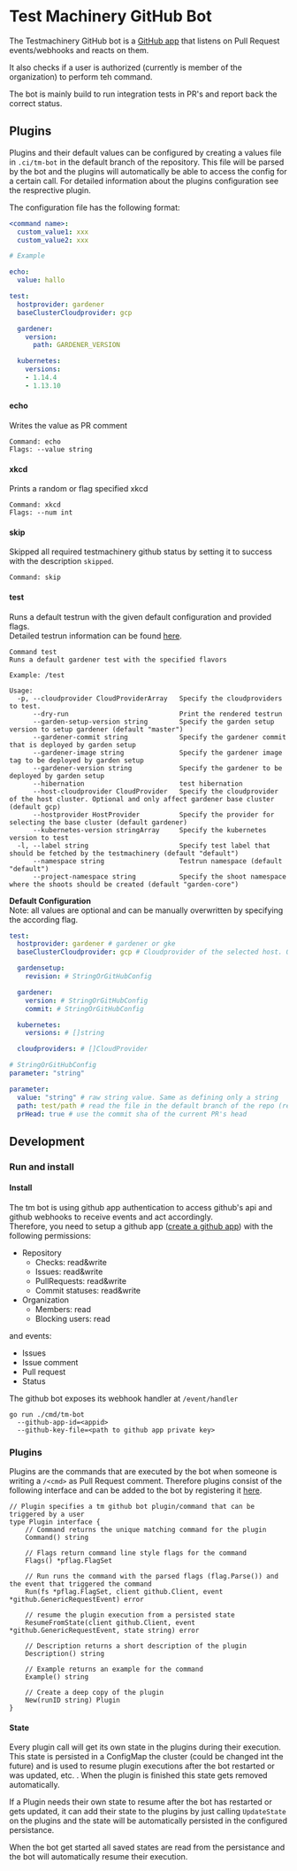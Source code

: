 # Test Machinery GitHub Bot

The Testmachinery GitHub bot is a [GitHub app](https://developer.github.com/apps/about-apps/) that listens on Pull Request events/webhooks and reacts on them.

It also checks if a user is authorized (currently is member of the organization) to perform teh command.

The bot is mainly build to run integration tests in PR's and report back the correct status.

## Plugins

Plugins and their default values can be configured by creating a values file in `.ci/tm-bot` in the default branch of the repository.
This file will be parsed by the bot and the plugins will automatically be able to access the config for a certain call.
For detailed information about the plugins configuration see the resprective plugin.

The configuration file has the following format:
```yaml
<command name>:
  custom_value1: xxx
  custom_value2: xxx

# Example

echo:
  value: hallo

test:
  hostprovider: gardener
  baseClusterCloudprovider: gcp

  gardener:
    version:
      path: GARDENER_VERSION

  kubernetes:
    versions:
    - 1.14.4
    - 1.13.10

```

#### echo
Writes the value as PR comment
```
Command: echo
Flags: --value string
```
#### xkcd
Prints a random or flag specified xkcd
```
Command: xkcd
Flags: --num int
```

#### skip
Skipped all required testmachinery github status by setting it to success with the description `skipped`.
```
Command: skip
```

#### test
Runs a default testrun with the given default configuration and provided flags.<br>
Detailed testrun information can be found [here](../../docs/tests/gardener-default.md).
```
Command test
Runs a default gardener test with the specified flavors

Example: /test

Usage:
  -p, --cloudprovider CloudProviderArray   Specify the cloudproviders to test.
      --dry-run                            Print the rendered testrun
      --garden-setup-version string        Specify the garden setup version to setup gardener (default "master")
      --gardener-commit string             Specify the gardener commit that is deployed by garden setup
      --gardener-image string              Specify the gardener image tag to be deployed by garden setup
      --gardener-version string            Specify the gardener to be deployed by garden setup
      --hibernation                        test hibernation
      --host-cloudprovider CloudProvider   Specify the cloudprovider of the host cluster. Optional and only affect gardener base cluster (default gcp)
      --hostprovider HostProvider          Specify the provider for selecting the base cluster (default gardener)
      --kubernetes-version stringArray     Specify the kubernetes version to test
  -l, --label string                       Specify test label that should be fetched by the testmachinery (default "default")
      --namespace string                   Testrun namespace (default "default")
      --project-namespace string           Specify the shoot namespace where the shoots should be created (default "garden-core")
```


**Default Configuration**<br>
Note: all values are optional and can be manually overwritten by specifying the according flag.
```yaml
test:
  hostprovider: gardener # gardener or gke
  baseClusterCloudprovider: gcp # Cloudprovider of the selected host. Only applicable for hostprovider gardener

  gardensetup:
    revision: # StringOrGitHubConfig

  gardener:
    version: # StringOrGitHubConfig
    commit: # StringOrGitHubConfig

  kubernetes:
    versions: # []string

  cloudproviders: # []CloudProvider
```

```yaml
# StringOrGitHubConfig
parameter: "string"

parameter:
  value: "string" # raw string value. Same as defining only a string
  path: test/path # read the file in the default branch of the repo (repo root will used to define the path) and return its content as a string
  prHead: true # use the commit sha of the current PR's head
```

## Development

### Run and install

#### Install
The tm bot is using github app authentication to access github's api and github webhooks to receive events and act accordingly.<br>
Therefore, you need to setup a github app ([create a github app](https://developer.github.com/apps/building-github-apps/creating-a-github-app/)) with the following permissions:
- Repository
  - Checks: read&write
  - Issues: read&write
  - PullRequests: read&write
  - Commit statuses: read&write
- Organization
  - Members: read
  - Blocking users: read

and events:
- Issues
- Issue comment
- Pull request
- Status

The github bot exposes its webhook handler at `/event/handler`
```
go run ./cmd/tm-bot
  --github-app-id=<appid>
  --github-key-file=<path to github app private key>
```

### Plugins

Plugins are the commands that are executed by the bot when someone is writing a `/<cmd>` as Pull Request comment.
Therefore plugins consist of the following interface and can be added to the bot by registering it [here](../../pkg/tm-bot/hok/handler.go).
```golang
// Plugin specifies a tm github bot plugin/command that can be triggered by a user
type Plugin interface {
	// Command returns the unique matching command for the plugin
	Command() string

	// Flags return command line style flags for the command
	Flags() *pflag.FlagSet

	// Run runs the command with the parsed flags (flag.Parse()) and the event that triggered the command
	Run(fs *pflag.FlagSet, client github.Client, event *github.GenericRequestEvent) error

	// resume the plugin execution from a persisted state
	ResumeFromState(client github.Client, event *github.GenericRequestEvent, state string) error

	// Description returns a short description of the plugin
	Description() string

	// Example returns an example for the command
	Example() string

	// Create a deep copy of the plugin
	New(runID string) Plugin
}
```

#### State
Every plugin call will get its own state in the plugins during their execution.
This state is persisted in a ConfigMap the cluster (could be changed int the future) and is used to resume plugin executions after the bot restarted or was updated, etc. .
When the plugin is finished this state gets removed automatically.

If a Plugin needs their own state to resume after the bot has restarted or gets updated, it can add their state to the plugins by just calling `UpdateState` on the plugins and the state will be automatically persisted in the configured persistance.

When the bot get started all saved states are read from the persistance and the bot will automatically resume their execution.

